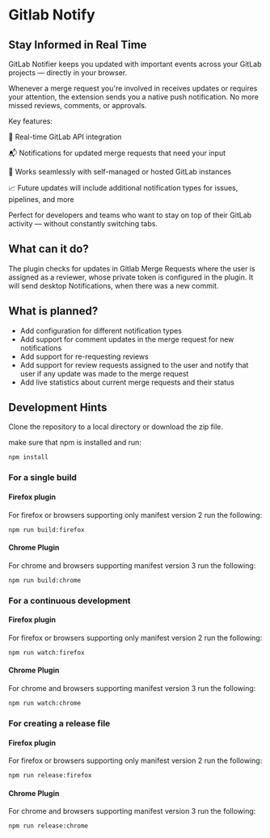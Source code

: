 # Gitlab Notify
## Stay Informed in Real Time
GitLab Notifier keeps you updated with important events across your GitLab projects — directly in your browser.

Whenever a merge request you're involved in receives updates or requires your attention, the extension sends you a native push notification. No more missed reviews, comments, or approvals.

Key features:

🔄 Real-time GitLab API integration

📬 Notifications for updated merge requests that need your input

🧩 Works seamlessly with self-managed or hosted GitLab instances

📈 Future updates will include additional notification types for issues, pipelines, and more

Perfect for developers and teams who want to stay on top of their GitLab activity — without constantly switching tabs.

## What can it do?

The plugin checks for updates in Gitlab Merge Requests where the user is assigned as a reviewer, whose private token is 
configured in the plugin. It will send desktop Notifications, when there was a new commit.

## What is planned?

* Add configuration for different notification types
* Add support for comment updates in the merge request for new notifications
* Add support for re-requesting reviews 
* Add support for review requests assigned to the user and notify that user if any update was made to the merge request
* Add live statistics about current merge requests and their status

## Development Hints

Clone the repository to a local directory or download the zip file.

make sure that npm is installed and run:
```
npm install
```

### For a single build
#### Firefox plugin
For firefox or browsers supporting only manifest version 2 run the following:
```
npm run build:firefox
```
#### Chrome Plugin
For chrome and browsers supporting manifest version 3 run the following:
```
npm run build:chrome
```

### For a continuous development
#### Firefox plugin
For firefox or browsers supporting only manifest version 2 run the following:
```
npm run watch:firefox
```
#### Chrome Plugin
For chrome and browsers supporting manifest version 3 run the following:
```
npm run watch:chrome
```

### For creating a release file
#### Firefox plugin
For firefox or browsers supporting only manifest version 2 run the following:
```
npm run release:firefox
```
#### Chrome Plugin
For chrome and browsers supporting manifest version 3 run the following:
```
npm run release:chrome
```
